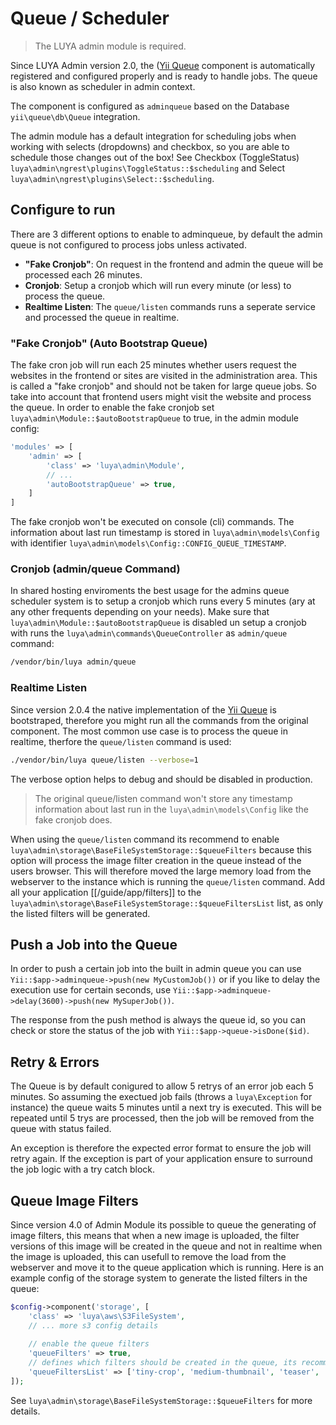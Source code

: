# Queue / Scheduler

> The LUYA admin module is required.

Since LUYA Admin version 2.0, the ([Yii Queue](https://github.com/yiisoft/yii2-queue) component is automatically registered and configured properly and is ready to handle jobs. The queue is also known as scheduler in admin context.

The component is configured as `adminqueue` based on the Database `yii\queue\db\Queue` integration. 

The admin module has a default integration for scheduling jobs when working with selects (dropdowns) and checkbox, so you are able to schedule those changes out of the box! See Checkbox (ToggleStatus) `luya\admin\ngrest\plugins\ToggleStatus::$scheduling` and Select `luya\admin\ngrest\plugins\Select::$scheduling`.

## Configure to run

There are 3 different options to enable to adminqueue, by default the admin queue is not configured to process jobs unless activated.

+ **"Fake Cronjob"**: On request in the frontend and admin the queue will be processed each 26 minutes.
+ **Cronjob**: Setup a cronjob which will run every minute (or less) to process the queue.
+ **Realtime Listen**: The `queue/listen` commands runs a seperate service and processed the queue in realtime.

### "Fake Cronjob" (Auto Bootstrap Queue)

The fake cron job will run each 25 minutes whether users request the websites in the frontend or sites are visited in the administration area. This is called a "fake cronjob" and should not be taken for large queue jobs. So take into account that frontend users might visit the website and process the queue. In order to enable the fake cronjob set `luya\admin\Module::$autoBootstrapQueue` to true, in the admin module config:

```php
'modules' => [
    'admin' => [
        'class' => 'luya\admin\Module',
        // ...
        'autoBootstrapQueue' => true,
    ]
]
```

The fake cronjob won't be executed on console (cli) commands. The information about last run timestamp is stored in `luya\admin\models\Config` with identifier `luya\admin\models\Config::CONFIG_QUEUE_TIMESTAMP`.

### Cronjob (admin/queue Command)

In shared hosting enviroments the best usage for the admins queue scheduler system is to setup a cronjob which runs every 5 minutes (ary at any other frequents depending on your needs). Make sure that `luya\admin\Module::$autoBootstrapQueue` is disabled un setup a cronjob with runs the `luya\admin\commands\QueueController` as `admin/queue` command:

```sh
/vendor/bin/luya admin/queue
```

### Realtime Listen

Since version 2.0.4 the native implementation of the [Yii Queue](https://github.com/yiisoft/yii2-queue) is bootstraped, therefore you might run all the commands from the original component. The most common use case is to process the queue in realtime, therfore the `queue/listen` command is used:

```sh
./vendor/bin/luya queue/listen --verbose=1
```

The verbose option helps to debug and should be disabled in production.

> The original queue/listen command won't store any timestamp information about last run in the `luya\admin\models\Config` like the fake cronjob does.

When using the `queue/listen` command its recommend to enable `luya\admin\storage\BaseFileSystemStorage::$queueFilters` because this option will process the image filter creation in the queue instead of the users browser. This will therefore moved the large memory load from the webserver to the instance which is running the `queue/listen` command. Add all your application [[/guide/app/filters]] to the `luya\admin\storage\BaseFileSystemStorage::$queueFiltersList` list, as only the listed filters will be generated.

## Push a Job into the Queue

In order to push a certain job into the built in admin queue you can use `Yii::$app->adminqueue->push(new MyCustomJob())` or if you like to delay the execution use for certain seconds, use `Yii::$app->adminqueue->delay(3600)->push(new MySuperJob())`.

The response from the push method is always the queue id, so you can check or store the status of the job with `Yii::$app->queue->isDone($id)`.

## Retry & Errors

The Queue is by default conigured to allow 5 retrys of an error job each 5 minutes. So assuming the exectued job fails (throws a `luya\Exception` for instance) the queue waits 5 minutes until a next try is executed. This will be repeated until 5 trys are processed, then the job will be removed from the queue with status failed.

An exception is therefore the expected error format to ensure the job will retry again. If the exception is part of your application ensure to surround the job logic with a try catch block.

## Queue Image Filters

Since version 4.0 of Admin Module its possible to queue the generating of image filters, this means that when a new image is uploaded, the filter versions of this image will be created in the queue and not in realtime when the image is uploaded, this can usefull to remove the load from the webserver and move it to the queue application which is running. Here is an example config of the storage system to generate the listed filters in the queue:

```php
$config->component('storage', [
    'class' => 'luya\aws\S3FileSystem',
    // ... more s3 config details
    
    // enable the queue filters
    'queueFilters' => true,
    // defines which filters should be created in the queue, its recommend to add the default filters and also maybe some project specific filters
    'queueFiltersList' => ['tiny-crop', 'medium-thumbnail', 'teaser', 'detail'],
]);
```

See `luya\admin\storage\BaseFileSystemStorage::$queueFilters` for more details.
